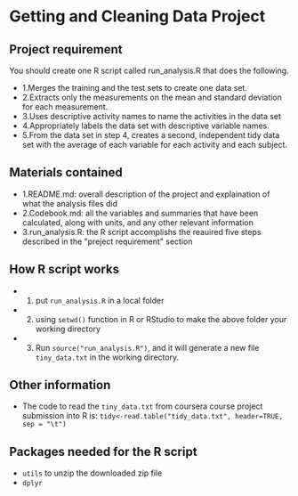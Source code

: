 Getting and Cleaning Data Project
===============
Project requirement
--------------
You should create one R script called run_analysis.R that does the following. 
* 1.Merges the training and the test sets to create one data set.
* 2.Extracts only the measurements on the mean and standard deviation for each measurement. 
* 3.Uses descriptive activity names to name the activities in the data set
* 4.Appropriately labels the data set with descriptive variable names. 
* 5.From the data set in step 4, creates a second, independent tidy data set with the average of each variable for each activity and each subject.

Materials contained
--------------
* 1.README.md: overall description of the project and explaination of what the analysis files did
* 2.Codebook.md: all the variables and summaries that have been calculated, along with units, and any other relevant information
* 3.run_analysis.R: the R script accomplishs the reauired five steps described in the "preject requirement" section

How R script works
--------------
* 1. put `run_analysis.R` in a local folder
* 2. using `setwd()` function in R or RStudio to make the above folder your working directory
* 3. Run `source("run_analysis.R")`, and it will generate a new file `tiny_data.txt` in the working directory.

Other information
---------------
* The code to read the `tiny_data.txt` from coursera course project submission into R is:
`tidy<-read.table("tidy_data.txt", header=TRUE, sep = "\t")`

Packages needed for the R script
--------------
* `utils` to unzip the downloaded zip file
* `dplyr` 
